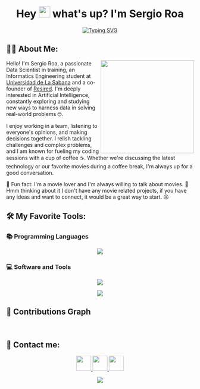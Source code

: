 <h1 align="center">Hey <img src="https://media.giphy.com/media/hvRJCLFzcasrR4ia7z/giphy.gif" width="30px"> what's up? I'm Sergio Roa</h1>
<p align="center">
  <a href="https://git.io/typing-svg"><img src="https://readme-typing-svg.demolab.com?font=Fira+Code&size=30&duration=3000&color=BD0C34&center=true&vCenter=true&multiline=true&repeat=false&width=435&height=120&lines=Data+Scientist;Co-founder+of+ResiRed;Informatics+Engineering!" alt="Typing SVG" /></a>
</p>

<h2>👨‍💻 About Me:</h2>
<picture> <img align="right" src="https://media3.giphy.com/media/cmCEsJZHYBPels360q/200w.gif?cid=6c09b952lvbtqgwq3boiuky2jsvskqouycu6gr4zvp8m9ayg&ep=v1_stickers_search&rid=200w.gif&ct=s" width="250px"></picture>
<p>
  Hello! I'm Sergio Roa, a passionate Data Scientist in training, an Informatics Engineering student at <a href="https://www.unisabana.edu.co/">Universidad de La Sabana</a> and a co-founder of <a href="http://resired.site">Resired</a>. I'm deeply interested in Artificial Intelligence, constantly exploring and studying new ways to harness data in solving real-world problems 🤓.
</p>
<p>
  I enjoy working in a team, listening to everyone's opinions, and making decisions together. I relish tackling challenges and complex problems, and I am known for fueling my coding sessions with a cup of coffee ☕. Whether we're discussing the latest technology or our favorite movies during a coffee break, I'm always up for a good conversation. 
</p>
<p>
  🎥 Fun fact: I'm a movie lover and I'm always willing to talk about movies. 🤔 Hmm thinking about it I don't have any movie related projects, if you have any ideas and want to connect, it would be a great way to start. 😜
</p>


## 🛠️ My Favorite Tools:
### 📚 Programming Languages
<p align="center">
  <a href="https://skillicons.dev">
    <img src="https://skillicons.dev/icons?i=python,java,sql&perline=10" />
  </a>
</p>

### 💻 Software and Tools
<p align="center">
  <a href="https://skillicons.dev">
    <img src="https://skillicons.dev/icons?i=flask,sklearn,opencv,fastapi,spring,github,git,mysql&perline=8" />
  </a>
</p>

<p align="center">
  <a href="https://skillicons.dev">
    <img src="https://skillicons.dev/icons?i=postgres,docker,kubernetes,react,vscode,idea,anaconda,postman&perline=8" />
  </a>
</p>

## 📑 Contributions Graph
<!-- TODO: add the snake --> 
<br>

## 👥 Contact me:
<p align="center">
  <a href="mailto:sergiogoro@unisabana.edu.com" target="_blank">
    <img src="https://raw.githubusercontent.com/maurodesouza/profile-readme-generator/master/src/assets/icons/social/microsoft-outlook/default.svg" style="width: 40px; height: 40px;">
  </a>
  <a href="mailto:sergio.roa814@gmail.com" target="_blank">
    <img src="https://raw.githubusercontent.com/maurodesouza/profile-readme-generator/master/src/assets/icons/social/gmail/default.svg" style="width: 40px; height: 40px;">
  </a>
  <a href="https://www.linkedin.com/in/sergio-roa" target="_blank">
    <img src="https://raw.githubusercontent.com/maurodesouza/profile-readme-generator/master/src/assets/icons/social/linkedin/default.svg" style="width: 40px; height: 40px;">
  </a>
</p>

<p align="center">
  <img src="https://capsule-render.vercel.app/api?type=wave&height=300&color=bd0c34&text=See%20you%20soon!👋&reversal=false&textBg=false&animation=blink&rotate=0&section=footer&fontAlignY=64&height=200&fontColor=fdfdfd"/>
</p>
